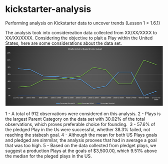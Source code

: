 # kickstarter-analysis
Performing analysis on Kickstarter data to uncover trends (Lesson 1 > 1.6.1)

The analysis took into considereation data collected from XX/XX/XXXX to XX/XX/XXXX. 
Considering the objective to plait a Play within the United States, here are some considerations about the data set.
![](https://github.com/fgoulartsalomao/kickstarter-analysis/blob/main/resources/Outcomes_vs_Goals.png)

1 - A total of 912 observations were considered on this analysis.
2 - Plays is the largest Parent Category on the data set with 30.02% of the total observations, which proves preferable choice for founding.
![]()
3 - 57.6% of the pledged Play in the Us were successful, whether 38.3% failed, not reaching the stabesh goal.
4 - Although the mean for both US Plays goals and pledged are simmilar, the analysis prooves that had in average a goal that was too high.
5 - Based on the data collected from pledget plays, we suggest a production Plays at the goals of $3,500.00, which 9.51% above the median for the pleged plays in the US.
